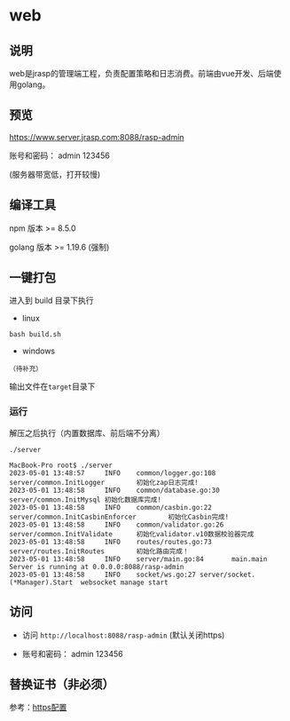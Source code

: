 # web

## 说明

web是jrasp的管理端工程，负责配置策略和日志消费。前端由vue开发、后端使用golang。

## 预览

https://www.server.jrasp.com:8088/rasp-admin

账号和密码： admin 123456

(服务器带宽低，打开较慢)

## 编译工具

npm 版本 >= 8.5.0

golang 版本 >= 1.19.6 (强制)

## 一键打包

进入到 build 目录下执行

+ linux
```
bash build.sh
```

+ windows
```
（待补充）
```

输出文件在`target`目录下


### 运行

解压之后执行（内置数据库、前后端不分离）
```
./server
```
```
MacBook-Pro root$ ./server 
2023-05-01 13:48:57     INFO    common/logger.go:108    server/common.InitLogger        初始化zap日志完成!
2023-05-01 13:48:58     INFO    common/database.go:30   server/common.InitMysql 初始化数据库完成!
2023-05-01 13:48:58     INFO    common/casbin.go:22     server/common.InitCasbinEnforcer        初始化Casbin完成!
2023-05-01 13:48:58     INFO    common/validator.go:26  server/common.InitValidate      初始化validator.v10数据校验器完成
2023-05-01 13:48:58     INFO    routes/routes.go:73     server/routes.InitRoutes        初始化路由完成！
2023-05-01 13:48:58     INFO    server/main.go:84       main.main       Server is running at 0.0.0.0:8088/rasp-admin
2023-05-01 13:48:58     INFO    socket/ws.go:27 server/socket.(*Manager).Start  websocket manage start
```

## 访问

+ 访问 `http://localhost:8088/rasp-admin` (默认关闭https)

+ 账号和密码： admin 123456



## 替换证书（非必须）

参考：[https配置](./https.md)



